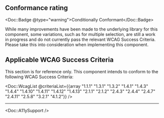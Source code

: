 ## Conformance rating

<Doc::Badge @type="warning">Conditionally Conformant</Doc::Badge>

While many improvements have been made to the underlying library for this component, some variations, such as for multiple selection, are still a work in progress and do not currently pass the relevant WCAG Success Criteria. Please take this into consideration when implementing this component.

## Applicable WCAG Success Criteria

This section is for reference only. This component intends to conform to the following WCAG Success Criteria:

<Doc::WcagList @criteriaList={{array "1.1.1" "1.3.1" "1.3.2" "1.4.1" "1.4.3" "1.4.4" "1.4.10" "1.4.11" "1.4.12" "1.4.13" "2.1.1" "2.1.2" "2.4.3" "2.4.4" "2.4.7" "2.4.11" "2.5.8" "3.2.1" "4.1.2"}} />

---

<Doc::A11ySupport />
